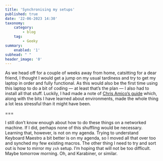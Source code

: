 ```yaml
---
title: 'Synchronising my setups'
published: true
date: '22-06-2023 14:30'
taxonomy:
    category:
        - blog
    tag:
        - Geeky
summary:
    enabled: '1'
subhead: " "
header_image: '0'
---
```


As we head off for a couple of weeks away from home, catsitting for a dear friend, I thought I would get a jump on my usual tardiness and try to get my laptop in order and fully functional. As this would also be the first time using this laptop to do a bit of coding — at least that’s the plan — I also had to install all that stuff. Luckily, I had made a note of [Chris Amico’s guide](https://chrisamico.com/blog/2023-01-14/python-setup/) which, along with the bits I have learned about environments, made the whole thing a lot less stressful than it might have been.

===

I still don’t know enough about how to do these things on a networked machine. If I did, perhaps none of this shuffling would be necessary. Learning that, however, is not on my agenda. Trying to understand Keyboard Maestro a bit better is on my agenda, so I moved all that over too and synched my few existing macros. The other thing I need to try and sort out is how to mirror my `zsh` setup. I’m hoping that will not be too difficult. Maybe tomorrow morning. Oh, and Karabiner, or similar.
